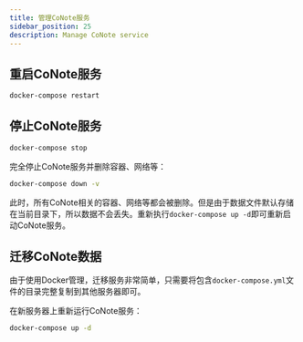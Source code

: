 ```yaml
---
title: 管理CoNote服务
sidebar_position: 25
description: Manage CoNote service
---
```


## 重启CoNote服务

```bash
docker-compose restart
```

## 停止CoNote服务

```bash
docker-compose stop
```

完全停止CoNote服务并删除容器、网络等：

```bash
docker-compose down -v
```

此时，所有CoNote相关的容器、网络等都会被删除。但是由于数据文件默认存储在当前目录下，所以数据不会丢失。重新执行`docker-compose up -d`即可重新启动CoNote服务。

## 迁移CoNote数据

由于使用Docker管理，迁移服务非常简单，只需要将包含`docker-compose.yml`文件的目录完整复制到其他服务器即可。

在新服务器上重新运行CoNote服务：

```bash
docker-compose up -d
```
